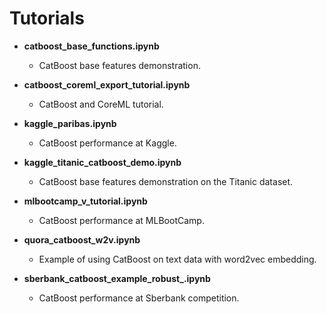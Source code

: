 # Tutorials

* __catboost_base_functions.ipynb__
    * CatBoost base features demonstration.

* __catboost_coreml_export_tutorial.ipynb__ 
    * CatBoost and CoreML tutorial.

* __kaggle_paribas.ipynb__ 
    * CatBoost performance at Kaggle.

* __kaggle_titanic_catboost_demo.ipynb__ 
	* CatBoost base features demonstration on the Titanic dataset.

* __mlbootcamp_v_tutorial.ipynb__ 
	* CatBoost performance at MLBootCamp.

* __quora_catboost_w2v.ipynb__ 
	* Example of using CatBoost on text data with word2vec embedding.

* __sberbank\_catboost\_example\_robust\_.ipynb__ 
	* CatBoost performance at Sberbank competition.

